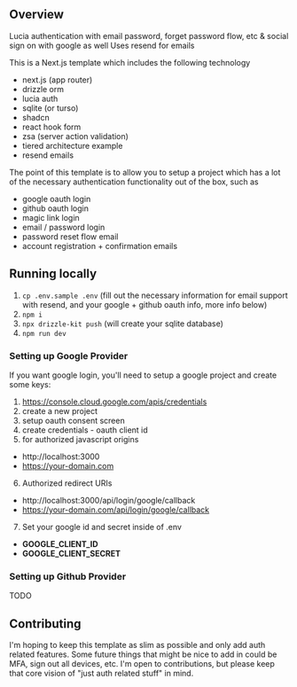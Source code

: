 ## Overview

Lucia authentication with email password, forget password flow, etc & social sign on with google as well
Uses resend for emails

This is a Next.js template which includes the following technology

- next.js (app router)
- drizzle orm
- lucia auth
- sqlite (or turso)
- shadcn
- react hook form
- zsa (server action validation)
- tiered architecture example
- resend emails

The point of this template is to allow you to setup a project which has a lot of the necessary authentication functionality out of the box, such as

- google oauth login
- github oauth login
- magic link login
- email / password login
- password reset flow email
- account registration + confirmation emails

## Running locally

1. `cp .env.sample .env` (fill out the necessary information for email support with resend, and your google + github oauth info, more info below)
1. `npm i`
1. `npx drizzle-kit push` (will create your sqlite database)
1. `npm run dev`

### Setting up Google Provider

If you want google login, you'll need to setup a google project and create some keys:

1. https://console.cloud.google.com/apis/credentials
2. create a new project
3. setup oauth consent screen
4. create credentials - oauth client id
5. for authorized javascript origins

- http://localhost:3000
- https://your-domain.com

6. Authorized redirect URIs

- http://localhost:3000/api/login/google/callback
- https://your-domain.com/api/login/google/callback

7. Set your google id and secret inside of .env

- **GOOGLE_CLIENT_ID**
- **GOOGLE_CLIENT_SECRET**

### Setting up Github Provider

TODO

## Contributing

I'm hoping to keep this template as slim as possible and only add auth related features. Some future things that might be nice to add in could be MFA, sign out all devices, etc. I'm open to contributions, but please keep that core vision of "just auth related stuff" in mind.
